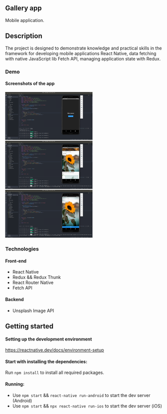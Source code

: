 ## Gallery app

Mobile application.

## Description

The project is designed to demonstrate knowledge and practical skills in the framework for developing mobile applications React Native, data fetching with native JavaScript lib Fetch API, managing application state with Redux.

### Demo

#### Screenshots of the app

<div>
 <p>
<img src="demo-images/image-1.png" width="280px">
<img src="demo-images/image-2.png" width="280px">
<img src="demo-images/image-3.png" width="280px">
  </p>
</div>


### Technologies

#### Front-end

- React Native
- Redux && Redux Thunk
- React Router Native
- Fetch API

#### Backend

- Unsplash Image API 

## Getting started

#### Setting up the development environment

https://reactnative.dev/docs/environment-setup

#### Start with installing the dependencies:

  Run `npm install` to install all required packages.

#### Running:

  - Use `npm start` &&  `react-native run-android` to start the dev server (Android)
  - Use `npm start` &&  `npx react-native run-ios` to start the dev server (iOS)
  
 
